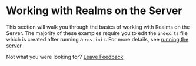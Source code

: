 # Working with Realms on the Server

This section will walk you through the basics of working with Realms on the Server.  The majority of these examples require you to edit the `index.ts` file which is created after running a `ros init`.  For more details, see [running the server](../../installation/running-the-server.md).  

Not what you were looking for? [Leave Feedback](https://www.getfeedback.com/r/uO1Zl0vE)

